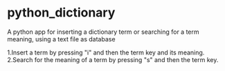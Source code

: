 # python_dictionary
A python app for inserting a dictionary term or searching for a term meaning, using a text file as database 

1.Insert a term by pressing "i" and then the term key and its meaning.
2.Search for the meaning of a term by pressing "s" and then the term key.
